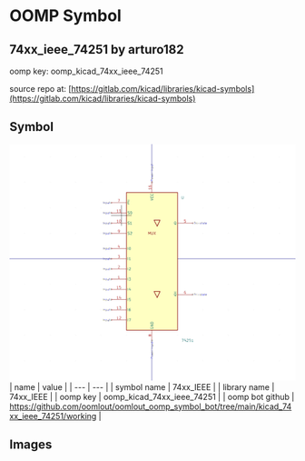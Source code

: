 # OOMP Symbol  
## 74xx_ieee_74251  by arturo182  
  
oomp key: oomp_kicad_74xx_ieee_74251  
  
source repo at: [https://gitlab.com/kicad/libraries/kicad-symbols](https://gitlab.com/kicad/libraries/kicad-symbols)  
## Symbol  
  
[![working.png](working_600.png)](working.png)  
| name | value | 
| --- | --- | 
| symbol name | 74xx_IEEE | 
| library name | 74xx_IEEE | 
| oomp key | oomp_kicad_74xx_ieee_74251 | 
| oomp bot github | https://github.com/oomlout/oomlout_oomp_symbol_bot/tree/main/kicad_74xx_ieee_74251/working | 
## Images  
